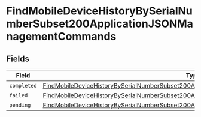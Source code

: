 # FindMobileDeviceHistoryBySerialNumberSubset200ApplicationJSONManagementCommands


## Fields

| Field                                                                                                                                                                                                             | Type                                                                                                                                                                                                              | Required                                                                                                                                                                                                          | Description                                                                                                                                                                                                       |
| ----------------------------------------------------------------------------------------------------------------------------------------------------------------------------------------------------------------- | ----------------------------------------------------------------------------------------------------------------------------------------------------------------------------------------------------------------- | ----------------------------------------------------------------------------------------------------------------------------------------------------------------------------------------------------------------- | ----------------------------------------------------------------------------------------------------------------------------------------------------------------------------------------------------------------- |
| `completed`                                                                                                                                                                                                       | [FindMobileDeviceHistoryBySerialNumberSubset200ApplicationJSONManagementCommandsCompleted](../../models/operations/findmobiledevicehistorybyserialnumbersubset200applicationjsonmanagementcommandscompleted.md)[] | :heavy_minus_sign:                                                                                                                                                                                                | N/A                                                                                                                                                                                                               |
| `failed`                                                                                                                                                                                                          | [FindMobileDeviceHistoryBySerialNumberSubset200ApplicationJSONManagementCommandsFailed](../../models/operations/findmobiledevicehistorybyserialnumbersubset200applicationjsonmanagementcommandsfailed.md)[]       | :heavy_minus_sign:                                                                                                                                                                                                | N/A                                                                                                                                                                                                               |
| `pending`                                                                                                                                                                                                         | [FindMobileDeviceHistoryBySerialNumberSubset200ApplicationJSONManagementCommandsPending](../../models/operations/findmobiledevicehistorybyserialnumbersubset200applicationjsonmanagementcommandspending.md)[]     | :heavy_minus_sign:                                                                                                                                                                                                | N/A                                                                                                                                                                                                               |